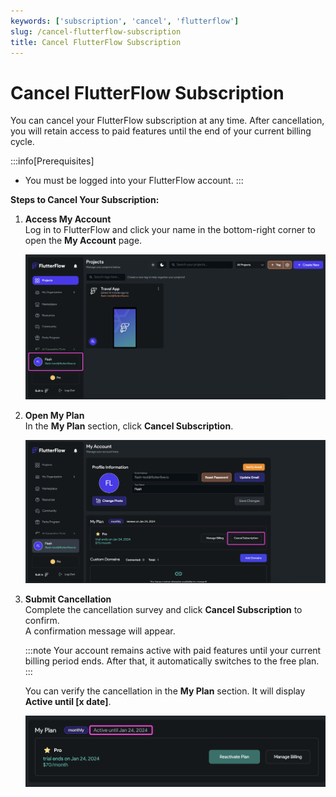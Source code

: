 ```yaml
---
keywords: ['subscription', 'cancel', 'flutterflow']
slug: /cancel-flutterflow-subscription
title: Cancel FlutterFlow Subscription
---
```


# Cancel FlutterFlow Subscription

You can cancel your FlutterFlow subscription at any time. After cancellation, you will retain access to paid features until the end of your current billing cycle.

:::info[Prerequisites]
- You must be logged into your FlutterFlow account.
:::

**Steps to Cancel Your Subscription:**

1. **Access My Account**  
   Log in to FlutterFlow and click your name in the bottom-right corner to open the **My Account** page.  

   ![](imgs/20250430121447310219.png)

2. **Open My Plan**  
   In the **My Plan** section, click **Cancel Subscription**.  

   ![](imgs/20250430121447630867.png)

3. **Submit Cancellation**  
   Complete the cancellation survey and click **Cancel Subscription** to confirm.  
   A confirmation message will appear.

   :::note
   Your account remains active with paid features until your current billing period ends. After that, it automatically switches to the free plan.
   :::

   You can verify the cancellation in the **My Plan** section. It will display **Active until [x date]**.  

   ![](imgs/20250430121447869708.png)
